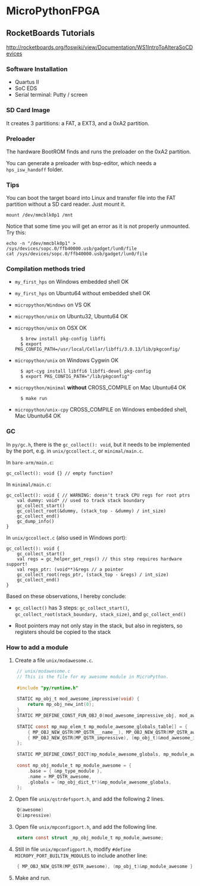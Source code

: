# MicroPythonFPGA

## RocketBoards Tutorials
http://rocketboards.org/foswiki/view/Documentation/WS1IntroToAlteraSoCDevices

### Software Installation
* Quartus II
* SoC EDS
* Serial terminal: Putty / screen

### SD Card Image
It creates 3 partitions: a FAT, a EXT3, and a 0xA2 partition.

### Preloader
The hardware BootROM finds and runs the preloader on the 0xA2 partition.

You can generate a preloader with bsp-editor, which needs a `hps_isw_handoff` folder.

### Tips
You can boot the target board into Linux and transfer file into the FAT partition without a SD card reader. Just mount it.
```
mount /dev/mmcblk0p1 /mnt
```
Notice that some time you will get an error as it is not properly unmounted. Try this:
```
echo -n "/dev/mmcblk0p1" > /sys/devices/sopc.0/ffb40000.usb/gadget/lun0/file
cat /sys/devices/sopc.0/ffb40000.usb/gadget/lun0/file
```

### Compilation methods tried
* `my_first_hps` on Windows embedded shell OK

* `my_first_hps` on Ubuntu64 without embedded shell OK

* `micropython/Windows` on VS OK

* `micropython/unix` on Ubuntu32, Ubuntu64 OK

* `micropython/unix` on OSX OK

        $ brew install pkg-config libffi
        $ export PKG_CONFIG_PATH=/usr/local/Cellar/libffi/3.0.13/lib/pkgconfig/

* `micropython/unix` on Windows Cygwin OK
    
        $ apt-cyg install libffi6 libffi-devel pkg-config
        $ export PKG_CONFIG_PATH="/lib/pkgconfig"

* `micropython/minimal` **without** CROSS_COMPILE on Mac Ubuntu64 OK

        $ make run

* `micropython/unix-cpy` CROSS_COMPILE on Windows embedded shell, Mac Ubuntu64 OK

### GC

In `py/gc.h`, there is the `gc_collect(): void`, but it needs to be implemented by the port, e.g. in `unix/gccollect.c`, or `minimal/main.c`.

In `bare-arm/main.c`:

    gc_collect(): void {} // empty function?

In `minimal/main.c`:

    gc_collect(): void { // WARNING: doesn't track CPU regs for root ptrs
        val dummy: void* // used to track stack boundary
        gc_collect_start()
        gc_collect_root(&dummy, (stack_top - &dummy) / int_size)
        gc_collect_end()
        gc_dump_info()
    }
    
In `unix/gccollect.c` (also used in Windows port):

    gc_collect(): void {
        gc_collect_start()
        val regs = gc_helper_get_regs() // this step requires hardware support!
        val regs_ptr: (void**)&regs // a pointer
        gc_collect_root(regs_ptr, (stack_top - &regs) / int_size)
        gc_collect_end()
    }
        
Based on these observations, I hereby conclude:

* `gc_collect()` has 3 steps: `gc_collect_start()`, `gc_collect_root(stack_boundary, stack_size)`, and `gc_collect_end()`

* Root pointers may not only stay in the stack, but also in registers, so registers should be copied to the stack

### How to add a module
1. Create a file `unix/modawesome.c`.

```C
    // unix/modawesome.c
    // This is the file for my awesome module in MicroPython.
    
    #include "py/runtime.h"
    
    STATIC mp_obj_t mod_awesome_impressive(void) {
    	return mp_obj_new_int(0);
    }
    STATIC MP_DEFINE_CONST_FUN_OBJ_0(mod_awesome_impressive_obj, mod_awesome_impressive);
    
    STATIC const mp_map_elem_t mp_module_awesome_globals_table[] = {
    	{ MP_OBJ_NEW_QSTR(MP_QSTR___name__), MP_OBJ_NEW_QSTR(MP_QSTR_awesome) },
    	{ MP_OBJ_NEW_QSTR(MP_QSTR_impressive), (mp_obj_t)&mod_awesome_impressive_obj },
    };
    
    STATIC MP_DEFINE_CONST_DICT(mp_module_awesome_globals, mp_module_awesome_globals_table);
    
    const mp_obj_module_t mp_module_awesome = {
    	.base = { &mp_type_module },
    	.name = MP_QSTR_awesome,
    	.globals = (mp_obj_dict_t*)&mp_module_awesome_globals,
    };
```

2. Open file `unix/qstrdefsport.h`, and add the following 2 lines.

```C
    Q(awesome)
    Q(impressive)
```

3. Open file `unix/mpconfigport.h`, and add the following line.

```C
    extern const struct _mp_obj_module_t mp_module_awesome;
```

4. Still in file `unix/mpconfigport.h`, modify `#define MICROPY_PORT_BUILTIN_MODULES` to include another line:

```C
    { MP_OBJ_NEW_QSTR(MP_QSTR_awesome), (mp_obj_t)&mp_module_awesome } \
```

5. Make and run.